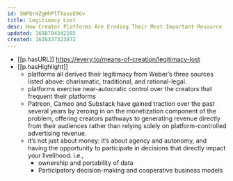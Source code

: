 ```yaml
---
id: SWPQrmZgHhPlTXausE9Gv
title: Legitimacy Lost
desc: How Creator Platforms Are Eroding Their Most Important Resource
updated: 1698704342185
created: 1638337323872
---
```




- [[p.hasURL]] https://every.to/means-of-creation/legitimacy-lost
- [[p.hasHighlight]]
  - platforms all derived their legitimacy from Weber’s three sources listed above: charismatic, traditional, and rational-legal. 
  - platforms exercise near-autocratic control over the creators that frequent their platforms
  - Patreon, Cameo and Substack have gained traction over the past several years by zeroing in on the monetization component of the problem, offering creators pathways to generating revenue directly from their audiences rather than relying solely on platform-controlled advertising revenue. 
  - it’s not just about money: it’s about agency and autonomy, and having the opportunity to participate in decisions that directly impact your livelihood. i.e., 
    - ownership and portability of data
    - Participatory decision-making and cooperative business models 
